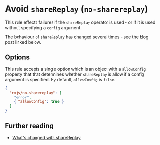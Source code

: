# Avoid `shareReplay` (`no-sharereplay`)

This rule effects failures if the `shareReplay` operator is used - or if it is used without specifying a `config` argument.

The behaviour of `shareReplay` has changed several times - see the blog post linked below.

## Options

This rule accepts a single option which is an object with a `allowConfig` property that that determines whether `shareReplay` is allow if a config argument is specified. By default, `allowConfig` is `false`.

```json
{
  "rxjs/no-sharereplay": [
    "error",
    { "allowConfig": true }
  ]
}
```

## Further reading

- [What's changed with shareReplay](https://ncjamieson.com/whats-changed-with-sharereplay/)